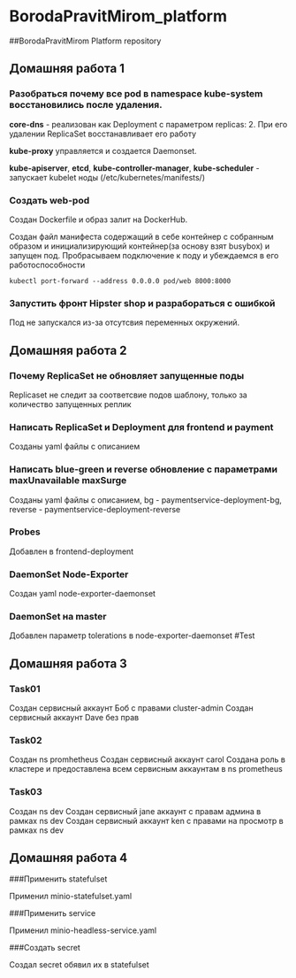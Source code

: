 # BorodaPravitMirom_platform
##BorodaPravitMirom Platform repository

## Домашняя работа 1
### Разобраться почему все pod в namespace kube-system восстановились после удаления.

**core-dns** - реализован как Deployment с параметром replicas: 2. При его удалении ReplicaSet восстанавливает его работу

**kube-proxy** управляется и создается Daemonset.

**kube-apiserver**, **etcd**, **kube-controller-manager**, **kube-scheduler** - запускает kubelet ноды (/etc/kubernetes/manifests/)

### Создать web-pod
Создан Dockerfile и образ залит на DockerHub. 

Создан файл манифеста содержащий в себе контейнер с собранным образом и инициализирующий контейнер(за основу взят busybox) и запущен под. Пробрасываем подключение к поду и убеждаемся в его работоспособности
```
kubectl port-forward --address 0.0.0.0 pod/web 8000:8000
```

### Запустить фронт Hipster shop и разрабораться с ошибкой
Под не запускался из-за отсутсвия переменных окружений.

## Домашняя работа 2
### Почему ReplicaSet не обновляет запущенные поды
Replicaset не следит за соответсвие подов шаблону, только за количество запущенных реплик

### Написать ReplicaSet  и Deployment для frontend и payment 
Созданы yaml файлы с описанием 

### Написать blue-green и reverse обновление с параметрами maxUnavailable maxSurge
Созданы yaml файлы с описанием, bg - paymentservice-deployment-bg, reverse - paymentservice-deployment-reverse

### Probes
Добавлен в  frontend-deployment

### DaemonSet Node-Exporter
Создан yaml node-exporter-daemonset

### DaemonSet на master
Добавлен параметр tolerations в node-exporter-daemonset
#Test

## Домашняя работа 3
### Task01
Создан сервисный аккаунт Боб с правами cluster-admin
Создан сервисный аккаунт Dave без прав
### Task02
Создан ns promhetheus
Создан сервисный аккаунт carol
Создана роль в кластере и предоставлена всем сервисным аккаунтам в ns prometheus
### Task03
Создан ns dev
Создан сервисный jane аккаунт с правам админа в рамках ns dev
Создан сервисный аккаунт ken с правами на просмотр в рамках ns dev

## Домашняя работа 4

###Применить statefulset

Применил minio-statefulset.yaml

###Применить service

Применил minio-headless-service.yaml

###Создать secret

Создал secret обявил их в statefulset

